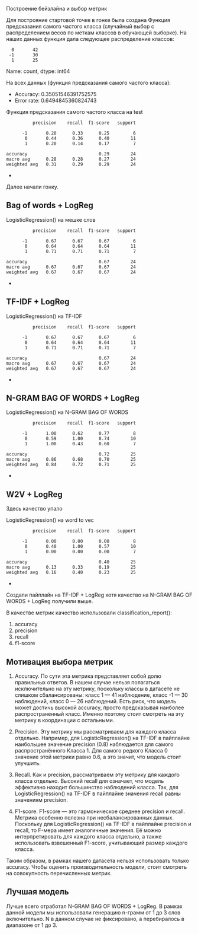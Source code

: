 Построение бейзлайна и выбор метрик

Для построяние стартовой точке в гонке была создана Функция предсказания самого частого класса (случайный выбор с распределением весов по меткам классов в  обучающей выборке).
На наших данных функция дала следующее распределение классов:

      0       42 
     -1       30
      1       25
 
Name: count, dtype: int64
 
На всех данных (функция предсказания самого частого класса):
- Accuracy: 0.35051546391752575
- Error rate: 0.6494845360824743


Функция предсказания самого частого класса на test

              precision    recall  f1-score   support

          -1       0.20      0.33      0.25         6
           0       0.44      0.36      0.40        11
           1       0.20      0.14      0.17         7

    accuracy                           0.29        24
    macro avg      0.28      0.28      0.27        24
    weighted avg   0.31      0.29      0.29        24


+
Далее начали гонку.
## Bag of words + LogReg

LogisticRegression() на мешке слов

              precision    recall  f1-score   support

          -1       0.67      0.67      0.67         6
           0       0.64      0.64      0.64        11
           1       0.71      0.71      0.71         7

    accuracy                           0.67        24
    macro avg      0.67      0.67      0.67        24
    weighted avg   0.67      0.67      0.67        24



+

## TF-IDF + LogReg
LogisticRegression() на TF-IDF

              precision    recall  f1-score   support

          -1       0.67      0.67      0.67         6
           0       0.64      0.64      0.64        11
           1       0.71      0.71      0.71         7

    accuracy                           0.67        24
    macro avg      0.67      0.67      0.67        24
    weighted avg   0.67      0.67      0.67        24

+

## N-GRAM BAG OF WORDS + LogReg

LogisticRegression() на N-GRAM BAG OF WORDS

              precision    recall  f1-score   support

          -1       1.00      0.62      0.77         8
           0       0.59      1.00      0.74        10
           1       1.00      0.43      0.60         7

    accuracy                           0.72        25
    macro avg      0.86      0.68      0.70        25
    weighted avg   0.84      0.72      0.71        25

+
## W2V + LogReg

Здесь качество упало

LogisticRegression() на word to vec

              precision    recall  f1-score   support

          -1       0.00      0.00      0.00         8
           0       0.40      1.00      0.57        10
           1       0.00      0.00      0.00         7

    accuracy                           0.40        25
    macro avg      0.13      0.33      0.19        25
    weighted avg   0.16      0.40      0.23        25

+
Создали пайплайн на TF-IDF + LogReg хотя качество на N-GRAM BAG OF WORDS + LogReg получили выше.

В качестве метрик качество использовали classification_report():
1) accuracy 
2) precision 
3) recall
4) f1-score


## Мотивация выбора метрик

1. Accuracy. По сути эта метрика представляет собой долю правильных ответов. В нашем случае нельзя полагаться исключительно на эту метрику, поскольку классы в датасете не слишком сбалансированы: класс 1 — 41 наблюдение, класс -1 — 30 наблюдений, класс 0 — 26 наблюдений. Есть риск, что модель может достичь высокой accuracy, просто предсказывая наиболее распространенный класс. Именно поэтому стоит смотреть на эту метрику в координации с остальными.

2. Precision. Эту метрику мы рассматриваем для каждого класса отдельно. Например, для LogisticRegression() на TF-IDF в пайплайне наибольшее значение precision (0.8) наблюдается для самого распространённого Класса 1. Для самого редкого Класса 0 значение этой метрики равно 0.6, а это значит, что модель стоит улучшить. 

3. Recall. Как и precision, рассматриваем эту метрику для каждого класса отдельно. Высокий recall для означает, что модель эффективно находит большинство наблюдений класса. Так, для LogisticRegression() на TF-IDF в пайплайне значения recall равны значениям precision.

4. F1-score. F1-score — это гармоническое среднее precision и recall. Метрика особенно полезна при несбалансированных данных. Поскольку для LogisticRegression() на TF-IDF в пайплайне precision и recall, то F-мера имеет аналогичные значения. Её можно интерпретировать для каждого класса отдельно, а также использовать взвешенный F1-score, учитывающий размер каждого класса.

Таким образом, в рамках нашего датасета нельзя использовать только accuracy. Чтобы оценить производительность модели, стоит смотреть на совокупность перечисленных метрик.

## Лучшая модель

Лучше всего отработал N-GRAM BAG OF WORDS + LogReg. В рамках данной модели мы использовали генерацию n-грамм от 1 до 3 слов включительно. N в данном случае не фиксировано, а перебиралось в диапазоне от 1 до 3.
